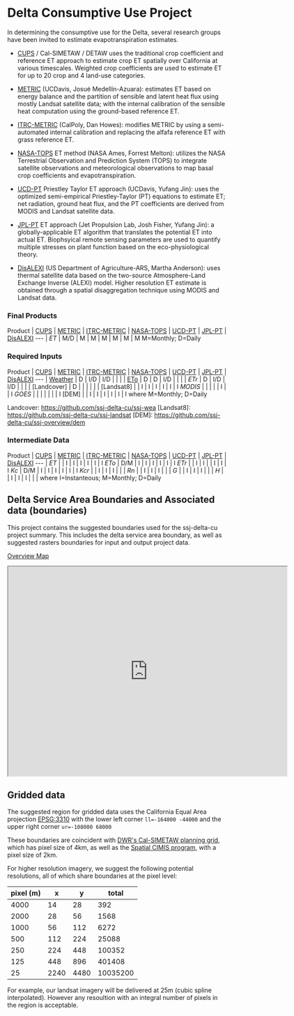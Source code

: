 # Delta Consumptive Use Project

In determining the consumptive use for the Delta, several research groups have been invited to estimate evapotranspiration estimates.

 - [CUPS] / Cal-SIMETAW / DETAW  uses the traditional crop coefficient and reference ET approach to estimate crop ET spatially over California at various timescales.  Weighted crop coefficients are used to estimate ET for up to 20 crop and 4 land-use categories.

 - [METRIC] (UCDavis, Josué Medellín-Azuara): estimates ET based on energy balance and the partition of sensible and latent heat flux using mostly Landsat satellite data; with the internal calibration of the sensible heat computation using the ground-based reference ET.

 - [ITRC-METRIC] (CalPoly, Dan Howes): modifies METRIC by using a semi-automated internal calibration and replacing the alfafa reference ET with grass reference ET.

 - [NASA-TOPS] ET method (NASA Ames, Forrest Melton): utilizes the NASA Terrestrial Observation and Prediction System (TOPS) to integrate satellite observations and meteorological observations to map basal crop coefficients and evapotranspiration.

 - [UCD-PT] Priestley Taylor ET approach (UCDavis, Yufang Jin): uses the optimized semi-empirical Priestley-Taylor (PT) equations to estimate ET; net radiation, ground heat flux, and the PT coefficients are derived from MODIS and Landsat satellite data.

 - [JPL-PT] ET approach (Jet Propulsion Lab, Josh Fisher, Yufang Jin): a globally-applicable ET algorithm that translates the potential ET into actual ET.  Biophsyical remote sensing parameters are used to quantify multiple stresses on plant function based on the eco-physiological theory.  

 - [DisALEXI] (US Department of Agriculture-ARS, Martha Anderson): uses thermal satellite data based on the two-source Atmosphere-Land Exchange Inverse (ALEXI) model.  Higher resolution ET estimate is obtained through a spatial disaggregation technique using MODIS and Landsat data.

[CUPS]: https://github.com/ssj-delta-cu/ssj-calsimetaw
[METRIC]: https://github.com/ssj-delta-cu/ssj-ucd-metric
[ITRC-METRIC]: https://github.com/ssj-delta-cu/ssj-itrc-metric
[NASA-TOPS]: https://github.com/ssj-delta-cu/ssj-nasa-tops
[UCD-PT]: https://github.com/ssj-delta-cu/ssj-ucd-priestley-taylor
[JPL-PT]: https://github.com/ssj-delta-cu/ssj-jpl-pt
[DisALEXI]: https://github.com/ssj-delta-cu/ssj-disalexi



### Final Products

Product | [CUPS] | [METRIC] | [ITRC-METRIC] | [NASA-TOPS] | [UCD-PT] | [JPL-PT] | [DisALEXI]
--- |
_ET_ | M/D | M | M | M | M | M | M
M=Monthly; D=Daily


### Required Inputs


Product | [CUPS] | [METRIC] | [ITRC-METRIC] | [NASA-TOPS] | [UCD-PT] | [JPL-PT] | [DisALEXI]
--- |
[Weather] | D | I/D | I/D |  |  |  |
[ETo] | D | D | I/D |  |  |  |
_ETr_ | D | I/D | I/D |  |  |  |
[Landcover] | D |  |  |  | |  |
[Landsat8] |  | I | I | I | I  | I | I
_MODIS_ |  |  |  |  | I  |  | I
_GOES_ |  |  |  |  |   |  | I
[DEM] |  | I | I | I | I | I | I
where M=Monthly; D=Daily

[Weather]: https://github.com/ssj-delta-cu/ssj-weather
[ETo]: https://github.com/ssj-delta-cu/ssj-weather
Landcover: https://github.com/ssj-delta-cu/ssj-wea
[Landsat8]: https://github.com/ssj-delta-cu/ssj-landsat
[DEM]: https://github.com/ssj-delta-cu/ssj-overview/dem



### Intermediate Data
Product | [CUPS] | [METRIC] | [ITRC-METRIC] | [NASA-TOPS] | [UCD-PT] | [JPL-PT] | [DisALEXI]
--- |
_ET_ | | I | I | I | I | I | I
_ETo_ | D/M | I | I | I | I | I | I
_ETr_ |  | I | I |  | I | I | I
_Kc_ | D/M | I | I | I | I | I | I
_Kcr_ | | I | I | I |  |  |
_Rn_ | | I | I | I |  |  |
_G_ | | I | I | I |  |  |
_H_ | | I | I | I |  |  |
where I=Instanteous; M=Monthly; D=Daily



## Delta Service Area Boundaries and Associated data (boundaries)

This project contains the suggested boundaries used for the ssj-delta-cu
project summary.  This includes the delta service area boundary, as well as
suggested rasters boundaries for input and output project data.

[Overview Map](https://www.google.com/maps/d/edit?mid=zDpfBkZvP6Yk.kvF3ZvPShMdE&usp=sharing)

<iframe src="https://www.google.com/maps/d/u/0/embed?mid=zDpfBkZvP6Yk.kvF3ZvPShMdE" width="640" height="480"></iframe>

## Gridded data

The suggested region for gridded data uses the California Equal Area projection
[EPSG:3310](http://spatialreference.org/ref/epsg/3310/) with the lower left
corner ```ll=-164000 -44000``` and the upper right corner ```ur=-108000 68000```

These boundaries are coincident with [DWR's Cal-SIMETAW planning
grid](https://github.com/CSTARS/dwr-grid), which has pixel size of 4km, as well
as the [Spatial CIMIS program](http://wwwcimis.water.ca.gov/SpatialData.aspx),
with a pixel size of 2km.

For higher resolution imagery, we suggest the following potential resolutions, all of which share boundaries at the pixel level:

 pixel (m) | x | y | total
 --- | --- | --- | ---
 4000 |       14 |       28 |      392
2000 |       28 |       56 |     1568
1000 |       56 |      112 |     6272
 500 |      112 |      224 |    25088
 250 |      224 |      448 |   100352
 125 |      448 |      896 |   401408
  25 |     2240 |     4480 | 10035200

For example, our landsat imagery will be delivered at 25m (cubic spline
interpolated).  However any resoultion with an integral number of pixels in the region is acceptable.

